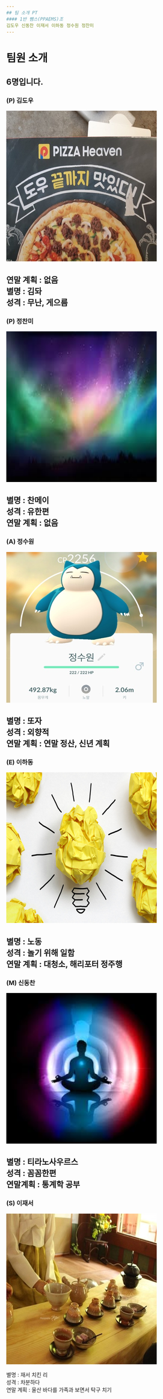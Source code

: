 ```yaml
---
## 팀 소개 PT
#### 1반 뺌스(PPAEMS)조  
김도우 신동찬 이재서 이하동 정수원 정찬미
---
```

# 팀원 소개  
6명입니다.
---
### (P) 김도우  
![김도우](img/dw.jpg)

연말 계획 : 없음  
별명 : 김돠  
성격 : 무난, 게으름  
---
### (P) 정찬미  
![정찬미](img/jch.png)  

별명 : 찬메이  
성격 : 유한편  
연말 계획 : 없음  
---
### (A) 정수원
![정수원](img/jsw.jpg)  

별명 : 또자  
성격 : 외향적  
연말 계획 : 연말 정산, 신년 계획
---
### (E) 이하동  
![이하동](img/lhd.jpg) 

별명 : 노동  
성격 : 놀기 위해 일함  
연말 계획 : 대청소, 해리포터 정주행
---
### (M) 신동찬  
![신동찬](img/sdc.png)  

별명 : 티라노사우르스  
성격 : 꼼꼼한편  
연말계획 : 통계학 공부  
---
### (S) 이재서
![이재서](img/ljs.jpg)  

별명 : 재서 치킨 리  
성격 : 차분하다  
연말 계획 : 울산 바다를 가족과 보면서 탁구 치기